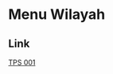 # Menu Wilayah

## Link

[TPS 001](https://github.com/gigit-pemilu/pemilu-2024-92-papua-barat/tree/main/pileg-dpr/hitung-suara/sub/92-papua-barat/sub/02-manokwari/sub/03-warmare/sub/2016-ibuwau/sub/001-tps)


